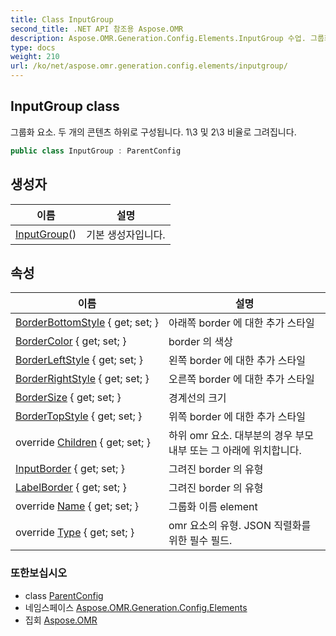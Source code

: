 ```yaml
---
title: Class InputGroup
second_title: .NET API 참조용 Aspose.OMR
description: Aspose.OMR.Generation.Config.Elements.InputGroup 수업. 그룹화 요소. 두 개의 콘텐츠 하위로 구성됩니다. 13 및 23 비율로 그려집니다.
type: docs
weight: 210
url: /ko/net/aspose.omr.generation.config.elements/inputgroup/
---
```

## InputGroup class

그룹화 요소. 두 개의 콘텐츠 하위로 구성됩니다. 1\3 및 2\3 비율로 그려집니다.

```csharp
public class InputGroup : ParentConfig
```

## 생성자

| 이름 | 설명 |
| --- | --- |
| [InputGroup](inputgroup/)() | 기본 생성자입니다. |

## 속성

| 이름 | 설명 |
| --- | --- |
| [BorderBottomStyle](../../aspose.omr.generation.config.elements/inputgroup/borderbottomstyle/) { get; set; } | 아래쪽 border 에 대한 추가 스타일 |
| [BorderColor](../../aspose.omr.generation.config.elements/inputgroup/bordercolor/) { get; set; } | border 의 색상 |
| [BorderLeftStyle](../../aspose.omr.generation.config.elements/inputgroup/borderleftstyle/) { get; set; } | 왼쪽 border 에 대한 추가 스타일 |
| [BorderRightStyle](../../aspose.omr.generation.config.elements/inputgroup/borderrightstyle/) { get; set; } | 오른쪽 border 에 대한 추가 스타일 |
| [BorderSize](../../aspose.omr.generation.config.elements/inputgroup/bordersize/) { get; set; } | 경계선의 크기 |
| [BorderTopStyle](../../aspose.omr.generation.config.elements/inputgroup/bordertopstyle/) { get; set; } | 위쪽 border 에 대한 추가 스타일 |
| override [Children](../../aspose.omr.generation.config.elements/inputgroup/children/) { get; set; } | 하위 omr 요소. 대부분의 경우 부모 내부 또는 그 아래에 위치합니다. |
| [InputBorder](../../aspose.omr.generation.config.elements/inputgroup/inputborder/) { get; set; } | 그려진 border 의 유형 |
| [LabelBorder](../../aspose.omr.generation.config.elements/inputgroup/labelborder/) { get; set; } | 그려진 border 의 유형 |
| override [Name](../../aspose.omr.generation.config.elements/inputgroup/name/) { get; set; } | 그룹화 이름 element |
| override [Type](../../aspose.omr.generation.config.elements/inputgroup/type/) { get; set; } | omr 요소의 유형. JSON 직렬화를 위한 필수 필드. |

### 또한보십시오

* class [ParentConfig](../../aspose.omr.generation.config/parentconfig/)
* 네임스페이스 [Aspose.OMR.Generation.Config.Elements](../../aspose.omr.generation.config.elements/)
* 집회 [Aspose.OMR](../../)


